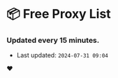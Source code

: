 # :package: Free Proxy List
### Updated every 15 minutes.

- Last updated: `2024-07-31 09:04`

:heart:
